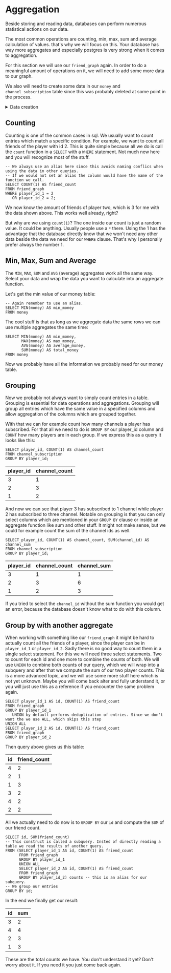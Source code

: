 # Aggregation

Beside storing and reading data, databases can perform numerous statistical actions on our data.

The most common operations are counting, min, max, sum and average calculation of values. that's why we will focus
on this. Your database has way more aggregates and especially postgres is very strong when it comes to aggregation.

For this section we will use our `friend_graph` again. In order to do a meaningful amount of operations on it, we will
need to add some more data to our graph.

We also will need to create some date in our `money` and `channel_subscription` table since this was probably deleted at
some point in the process.


<details>
<summary>Data creation</summary>

<details>
<summary>Postgres</summary>

```postgresql
INSERT INTO money (SELECT id, ROUND(RANDOM() * 10000) FROM player)
ON CONFLICT DO NOTHING;

INSERT INTO friend_graph
VALUES (1, 2),
       (1, 3),
       (1, 4),
       (4, 2),
       (4, 3),
       (4, 3)
ON CONFLICT DO NOTHING;

INSERT INTO channel_subscription
VALUES (1, 1),
       (1, 2),
       (2, 1),
       (2, 2),
       (2, 3),
       (3, 1)
ON CONFLICT DO NOTHING;
```

</details>


<details>
<summary>SqLite</summary>

```sqlite
INSERT INTO money
SELECT id, ROUND(RANDOM() * 10000)
FROM player
ON CONFLICT DO NOTHING;

INSERT INTO friend_graph
VALUES (1, 2),
       (1, 3),
       (1, 4),
       (4, 2),
       (4, 3),
       (4, 3)
ON CONFLICT DO NOTHING;

INSERT INTO friend_graph
VALUES (1, 1),
       (1, 2),
       (2, 1),
       (2, 2),
       (2, 3),
       (3, 1)
ON CONFLICT DO NOTHING;
```

</details>



<details>
<summary>MariaDB & MySQL</summary>

```mysql
INSERT IGNORE INTO money (SELECT id, ROUND(RAND() * 10000) FROM player);

INSERT IGNORE INTO friend_graph
VALUES (1, 2),
       (1, 3),
       (1, 4),
       (4, 2),
       (4, 3),
       (4, 3);

INSERT IGNORE INTO channel_subscription
VALUES (1, 1),
       (1, 2),
       (2, 1),
       (2, 2),
       (2, 3),
       (3, 1);
```

</details>


</details>

## Counting

Counting is one of the common cases in sql. We usually want to count entries which match a specific condition. For
example, we want to count all friends of the player with id 2. This is quite simple because all we do is call the
`count` function in a `SELECT` with a `WHERE` statement. Not much new here and you will recognize most of the stuff.

```postgresql
-- We always use an alias here since this avoids naming conflics when using the data in other queries.
-- If we would not set an alias the column would have the name of the function we call.
SELECT COUNT(1) AS friend_count
FROM friend_graph
WHERE player_id_1 = 2
   OR player_id_2 = 2;
```

We now know the amount of friends of player two, which is 3 for me with the data shown above. This works well
already, right?

But why are we using `count(1)`? The one inside our count is just a random value. It could be anything. Usually
people use a `*` there. Using the 1 has the advantage that the database directly know that we won't need any other
data beside the data we need for our `WHERE` clause. That's why I personally prefer always the number 1.

## Min, Max, Sum and Average

The `MIN`, `MAX`, `SUM` and `AVG` (average) aggregates work all the same way. Select your data and wrap the data you
want to calculate into an aggregate function.

Let's get the min value of our money table:

```postgresql
-- Again remember to use an alias.
SELECT MIN(money) AS min_money
FROM money
```

The cool stuff is that as long as we aggregate data the same rows we can use multiple aggregates the same time:

```postgresql
SELECT MIN(money) AS min_money,
       MAX(money) AS max_money,
       AVG(money) AS average_money,
       SUM(money) AS total_money
FROM money
```

Now we probably have all the information we probably need for our money table.

## Grouping

Now we probably not always want to simply count entries in a table. Grouping is essential for data operations and
aggregations. Grouping will group all entries which have the same value in a specified columns and allow aggregation
of the columns which are grouped together.

With that we can for example count how many channels a player has subscribed. For that all we need to do is `GROUP BY`
our player_id column and `COUNT` how many players are in each group. If we express this as a query it looks like this:

```postgresql
SELECT player_id, COUNT(1) AS channel_count
FROM channel_subscription
GROUP BY player_id;
```

| player\_id | channel\_count |
|:-----------|:---------------|
| 3          | 1              |
| 2          | 3              |
| 1          | 2              |

And now we can see that player 3 has subscribed to 1 channel while player 2 has subscribed to three channel. Notable
on grouping is that you can only select columns which are mentioned in your `GROUP BY` clause or inside an aggregate
function like sum and other stuff. It might not make sense, but we could for example count the sum of the channel
ids as well.

```postgresql
SELECT player_id, COUNT(1) AS channel_count, SUM(channel_id) AS channel_sum
FROM channel_subscription
GROUP BY player_id;
```

| player\_id | channel\_count | channel\_sum |
|:-----------|:---------------|:-------------|
| 3          | 1              | 1            |
| 2          | 3              | 6            |
| 1          | 2              | 3            |

If you tried to select the `channel_id` without the sum function you would get an error, because the database doesn't
know what to do with this column.

## Group by with another aggregate

When working with something like our `friend_graph` it might be hard to actually count all the friends of a player,
since the player can be in `player_id_1` or `player_id_2`. Sadly there is no good way to count them in a single
select statement. For this we will need three select statements. Two to count for each id and one more to combine
the counts of both. We will use `UNION` to combine both counts of our query, which we will wrap into a subquery and
after that we compute the sum of our two player counts. This is a more advanced topic, and we will use some
more stuff here which is not yet unknown. Maybe you will come back alter and fully understand it, or you will just use
this as a reference if you encounter the same problem again.

```postgresql
SELECT player_id_1 AS id, COUNT(1) AS friend_count
FROM friend_graph
GROUP BY player_id_1
-- UNION by default performs deduplication of entries. Since we don't want the we use ALL, which skips this step
UNION ALL
SELECT player_id_2 AS id, COUNT(1) AS friend_count
FROM friend_graph
GROUP BY player_id_2
```

Then query above gives us this table:

| id  | friend\_count |
|:----|:--------------|
| 4   | 2             |
| 2   | 1             |
| 1   | 3             |
| 3   | 2             |
| 4   | 2             |
| 2   | 2             |

All we actually need to do now is to `GROUP BY` our `id` and compute the `SUM` of our friend count.

```postgresql
SELECT id, SUM(friend_count)
-- This construct is called a subquery. Insted of directly reading a table we read the results of another query.
FROM (SELECT player_id_1 AS id, COUNT(1) AS friend_count
      FROM friend_graph
      GROUP BY player_id_1
      UNION ALL
      SELECT player_id_2 AS id, COUNT(1) AS friend_count
      FROM friend_graph
      GROUP BY player_id_2) counts -- this is an alias for our subquery.
-- We group our entries
GROUP BY id;
```

In the end we finally get our result:

| id  | sum |
|:----|:----|
| 3   | 2   |
| 4   | 4   |
| 2   | 3   |
| 1   | 3   |

These are the total counts we have. You don't understand it yet? Don't worry about it. If you need it you just come 
back again.
